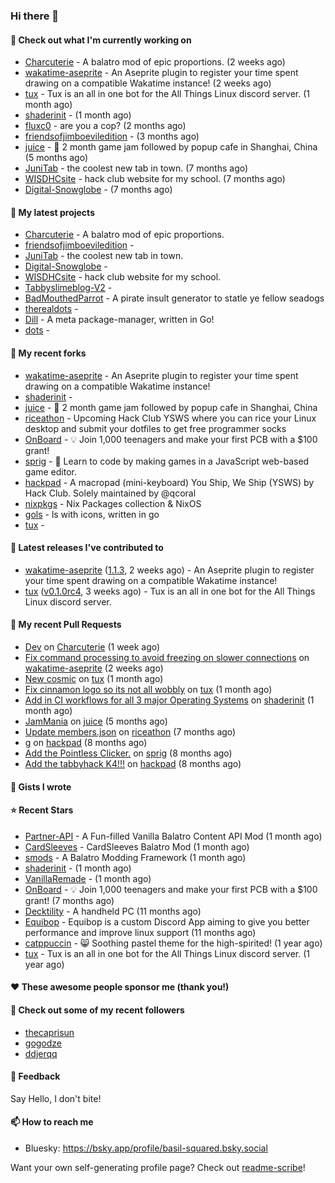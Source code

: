 ### Hi there 👋

#### 👷 Check out what I'm currently working on

- [Charcuterie](https://github.com/basil-squared/Charcuterie) - A balatro mod of epic proportions. (2 weeks ago)
- [wakatime-aseprite](https://github.com/espcaa/wakatime-aseprite) - An Aseprite plugin to register your time spent drawing on a compatible Wakatime instance! (2 weeks ago)
- [tux](https://github.com/allthingslinux/tux) - Tux is an all in one bot for the All Things Linux discord server. (1 month ago)
- [shaderinit](https://github.com/TheBearodactyl/shaderinit) -  (1 month ago)
- [fluxc0](https://github.com/basil-squared/fluxc0) - are you a cop? (2 months ago)
- [friendsofjimboeviledition](https://github.com/basil-squared/friendsofjimboeviledition) -  (3 months ago)
- [juice](https://github.com/hackclub/juice) - 🧃 2 month game jam followed by popup cafe in Shanghai, China (5 months ago)
- [JuniTab](https://github.com/basil-squared/JuniTab) - the coolest new tab in town. (7 months ago)
- [WISDHCsite](https://github.com/basil-squared/WISDHCsite) - hack club website for my school. (7 months ago)
- [Digital-Snowglobe](https://github.com/basil-squared/Digital-Snowglobe) -  (7 months ago)

#### 🌱 My latest projects

- [Charcuterie](https://github.com/basil-squared/Charcuterie) - A balatro mod of epic proportions.
- [friendsofjimboeviledition](https://github.com/basil-squared/friendsofjimboeviledition) - 
- [JuniTab](https://github.com/basil-squared/JuniTab) - the coolest new tab in town.
- [Digital-Snowglobe](https://github.com/basil-squared/Digital-Snowglobe) - 
- [WISDHCsite](https://github.com/basil-squared/WISDHCsite) - hack club website for my school.
- [Tabbyslimeblog-V2](https://github.com/basil-squared/Tabbyslimeblog-V2) - 
- [BadMouthedParrot](https://github.com/basil-squared/BadMouthedParrot) - A pirate insult generator to statle ye fellow seadogs
- [therealdots](https://github.com/basil-squared/therealdots) - 
- [Dill](https://github.com/basil-squared/Dill) - A meta package-manager, written in Go!
- [dots](https://github.com/basil-squared/dots) - 

#### 🍴 My recent forks

- [wakatime-aseprite](https://github.com/basil-squared/wakatime-aseprite) - An Aseprite plugin to register your time spent drawing on a compatible Wakatime instance!
- [shaderinit](https://github.com/basil-squared/shaderinit) - 
- [juice](https://github.com/basil-squared/juice) - 🧃 2 month game jam followed by popup cafe in Shanghai, China
- [riceathon](https://github.com/basil-squared/riceathon) - Upcoming Hack Club YSWS where you can rice your Linux desktop and submit your dotfiles to get free programmer socks
- [OnBoard](https://github.com/basil-squared/OnBoard) -  💡 Join 1,000 teenagers and make your first PCB with a $100 grant!
- [sprig](https://github.com/basil-squared/sprig) - 🍃 Learn to code by making games in a JavaScript web-based game editor.
- [hackpad](https://github.com/basil-squared/hackpad) - A macropad (mini-keyboard) You Ship, We Ship (YSWS) by Hack Club. Solely maintained by @qcoral
- [nixpkgs](https://github.com/basil-squared/nixpkgs) - Nix Packages collection & NixOS
- [gols](https://github.com/basil-squared/gols) - ls with icons, written in go
- [tux](https://github.com/basil-squared/tux) - 

#### 🔭 Latest releases I've contributed to

- [wakatime-aseprite](https://github.com/espcaa/wakatime-aseprite) ([1.1.3](https://github.com/espcaa/wakatime-aseprite/releases/tag/1.1.3), 2 weeks ago) - An Aseprite plugin to register your time spent drawing on a compatible Wakatime instance!
- [tux](https://github.com/allthingslinux/tux) ([v0.1.0rc4](https://github.com/allthingslinux/tux/releases/tag/v0.1.0rc4), 3 weeks ago) - Tux is an all in one bot for the All Things Linux discord server.

#### 🔨 My recent Pull Requests

- [Dev](https://github.com/basil-squared/Charcuterie/pull/2) on [Charcuterie](https://github.com/basil-squared/Charcuterie) (1 week ago)
- [Fix command processing to avoid freezing on slower connections](https://github.com/espcaa/wakatime-aseprite/pull/3) on [wakatime-aseprite](https://github.com/espcaa/wakatime-aseprite) (2 weeks ago)
- [New cosmic](https://github.com/allthingslinux/tux/pull/878) on [tux](https://github.com/allthingslinux/tux) (1 month ago)
- [Fix cinnamon logo so its not all wobbly](https://github.com/allthingslinux/tux/pull/877) on [tux](https://github.com/allthingslinux/tux) (1 month ago)
- [Add in CI workflows for all 3 major Operating Systems](https://github.com/TheBearodactyl/shaderinit/pull/1) on [shaderinit](https://github.com/TheBearodactyl/shaderinit) (1 month ago)
- [JamMania](https://github.com/hackclub/juice/pull/265) on [juice](https://github.com/hackclub/juice) (5 months ago)
- [Update members.json](https://github.com/hackclub/riceathon/pull/20) on [riceathon](https://github.com/hackclub/riceathon) (7 months ago)
- [g](https://github.com/basil-squared/hackpad/pull/1) on [hackpad](https://github.com/basil-squared/hackpad) (8 months ago)
- [Add the Pointless Clicker.](https://github.com/hackclub/sprig/pull/2466) on [sprig](https://github.com/hackclub/sprig) (8 months ago)
- [Add the tabbyhack K4!!!](https://github.com/hackclub/hackpad/pull/82) on [hackpad](https://github.com/hackclub/hackpad) (8 months ago)



#### 📓 Gists I wrote


#### ⭐ Recent Stars

- [Partner-API](https://github.com/Icecanno/Partner-API) - A Fun-filled Vanilla Balatro Content API Mod (1 month ago)
- [CardSleeves](https://github.com/larswijn/CardSleeves) - CardSleeves Balatro Mod  (1 month ago)
- [smods](https://github.com/Steamodded/smods) - A Balatro Modding Framework (1 month ago)
- [shaderinit](https://github.com/TheBearodactyl/shaderinit) -  (1 month ago)
- [VanillaRemade](https://github.com/nh6574/VanillaRemade) -  (1 month ago)
- [OnBoard](https://github.com/hackclub/OnBoard) -  💡 Join 1,000 teenagers and make your first PCB with a $100 grant! (7 months ago)
- [Decktility](https://github.com/ByteWelder/Decktility) - A handheld PC (11 months ago)
- [Equibop](https://github.com/Equicord/Equibop) - Equibop is a custom Discord App aiming to give you better performance and improve linux support (11 months ago)
- [catppuccin](https://github.com/catppuccin/catppuccin) - 😸 Soothing pastel theme for the high-spirited! (1 year ago)
- [tux](https://github.com/allthingslinux/tux) - Tux is an all in one bot for the All Things Linux discord server. (1 year ago)

#### ❤️ These awesome people sponsor me (thank you!)


#### 👯 Check out some of my recent followers

- [thecaprisun](https://github.com/thecaprisun)
- [gogodze](https://github.com/gogodze)
- [ddjerqq](https://github.com/ddjerqq)

#### 💬 Feedback

Say Hello, I don't bite!

#### 📫 How to reach me

- Bluesky: https://bsky.app/profile/basil-squared.bsky.social





Want your own self-generating profile page? Check out [readme-scribe](https://github.com/charmbracelet/readme-scribe)!

<!-- comments will be preserved -->
